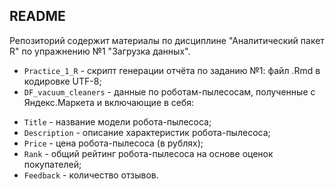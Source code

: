 ## README 

Репозиторий содержит материалы по дисциплине "Аналитический пакет R" по упражнению №1 "Загрузка данных".

* ```Practice_1_R``` - скрипт генерации отчёта по заданию №1: файл .Rmd в кодировке UTF-8;
* ```DF_vacuum_cleaners``` - данные по роботам-пылесосам, полученные с Яндекс.Маркета и включающие в себя:
 - ```Title``` - название модели робота-пылесоса;
 - ```Description``` - описание характеристик робота-пылесоса;
 - ```Price``` - цена робота-пылесоса (в рублях);
 - ```Rank``` - общий рейтинг робота-пылесоса на основе оценок покупателей;
 - ```Feedback``` - количество отзывов.
